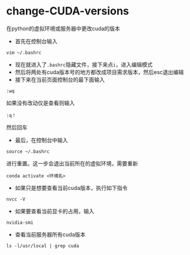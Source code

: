 # change-CUDA-versions
在python的虚拟环境或服务器中更改cuda的版本

* 首先在控制台输入
```
vim ~/.bashrc 
```
* 现在就进入了`.bashrc`隐藏文件，接下来点`i`，进入编辑模式
* 然后将两处有cuda版本号的地方都改成项目需求版本，然后esc退出编辑
* 接下来在当前页面控制台的最下面输入
```
:wq
```
如果没有改动仅是查看则输入
```
:q！
```
然后回车
* 最后，在控制台中输入
```
source ~/.bashrc
```
进行重置。这一步会退出当前所在的虚拟环境，需要重新 
```
conda activate <环境名>
```
* 如果只是想要查看当前cuda版本，执行如下指令
```
nvcc -V
```
* 如果要查看当前显卡的占用，输入
```
nvidia-smi
```
* 查看当前服务器所有cuda版本
```
ls -l/usr/local | grep cuda
```
  
